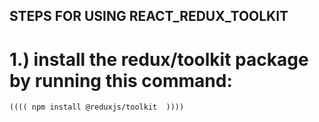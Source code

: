 ## STEPS FOR USING REACT_REDUX_TOOLKIT

# 1.) install the redux/toolkit package by running this command:
    (((( npm install @reduxjs/toolkit  ))))
